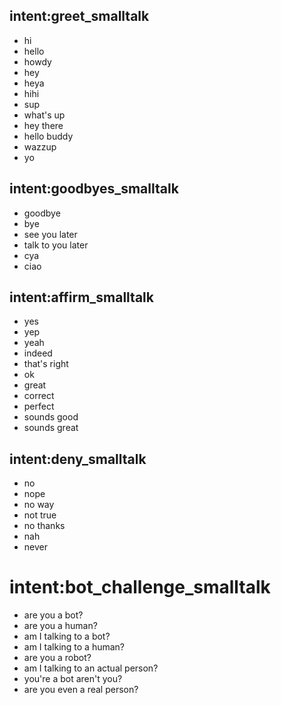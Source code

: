 ## intent:greet_smalltalk
- hi
- hello
- howdy
- hey
- heya
- hihi
- sup
- what's up
- hey there
- hello buddy
- wazzup
- yo

## intent:goodbyes_smalltalk
- goodbye
- bye
- see you later
- talk to you later
- cya
- ciao

## intent:affirm_smalltalk
- yes
- yep
- yeah 
- indeed
- that's right
- ok
- great
- correct
- perfect
- sounds good
- sounds great

## intent:deny_smalltalk
- no
- nope
- no way
- not true
- no thanks
- nah
- never

# intent:bot_challenge_smalltalk

- are you a bot?
- are you a human?
- am I talking to a bot?
- am I talking to a human?
- are you a robot?
- am I talking to an actual person?
- you're a bot aren't you?
- are you even a real person?

